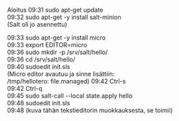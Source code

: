 Aloitus
09:31  sudo apt-get update  
09:32 sudo apt-get -y install salt-minion  
(Salt oli jo asennettu)  

09:33 sudo apt-get -y install micro  
09:33 export EDITOR=micro  
09:36 sudo mkdir -p /srv/salt/hello/  
09:36 cd /srv/salt/hello/  
09:40 sudoedit init.sls  
(Micro editor avautuu ja sinne lisättiin:  
/tmp/hellotero:
  file.managed)
09:42 Ctrl-s  
09:42 Ctrl-q  
09:45 sudo salt-call --local state.apply hello  
09:48 sudoedit init.sls  
09:48 (kuva tähän tekstieditorin muokkauksesta, se toimii)  
